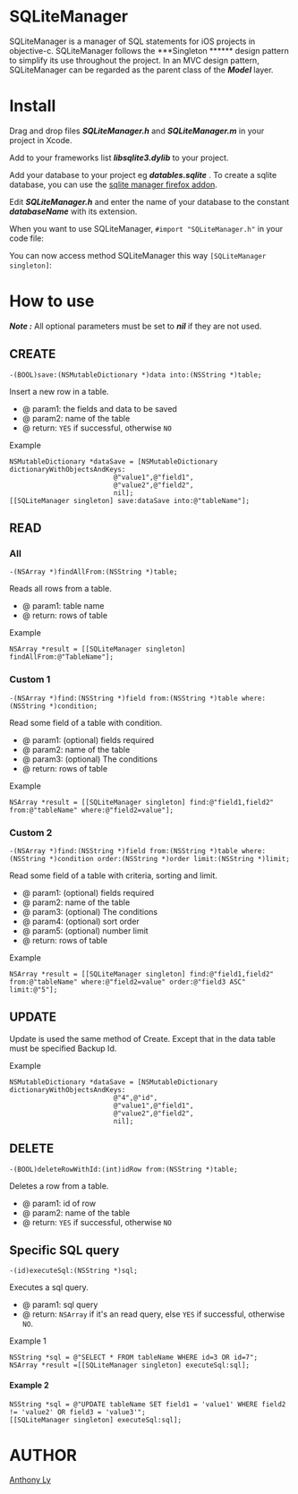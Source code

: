 # SQLiteManager

SQLiteManager is a manager of SQL statements for iOS projects in objective-c.
SQLiteManager follows the  ***Singleton ****** design pattern to simplify its use throughout the project.
In an MVC design pattern, SQLiteManager can be regarded as the parent class of the  ***Model*** layer.

# Install #

Drag and drop files ***SQLiteManager.h*** and ***SQLiteManager.m*** in your project in Xcode.

Add to your frameworks list ***libsqlite3.dylib*** to your project.

Add your database to your project eg  ***datables.sqlite*** .
To create a sqlite database, you can use the [sqlite manager firefox addon](https://addons.mozilla.org/fr/firefox/addon/sqlite-manager/).

Edit ***SQLiteManager.h*** and enter the name of your database to the constant ***databaseName*** with its extension.

When you want to use SQLiteManager, `#import "SQLiteManager.h"` in your code file:

	

You can now access method SQLiteManager this way `[SQLiteManager singleton]`:
	
# How to use #

***Note :*** All optional parameters must be set to ***nil*** if they are not used.

## CREATE

	-(BOOL)save:(NSMutableDictionary *)data into:(NSString *)table;

Insert a new row in a table.

 * @ param1: the fields and data to be saved
 * @ param2: name of the table
 * @ return: `YES` if successful, otherwise `NO`


Example

	NSMutableDictionary *dataSave = [NSMutableDictionary dictionaryWithObjectsAndKeys:
                              @"value1",@"field1",
                              @"value2",@"field2",
                              nil];               
	[[SQLiteManager singleton] save:dataSave into:@"tableName"];

## READ

### All

	-(NSArray *)findAllFrom:(NSString *)table;

Reads all rows from a table.

 * @ param1: table name
 * @ return: rows of table


Example

	NSArray *result = [[SQLiteManager singleton] findAllFrom:@"TableName"];

### Custom 1

	-(NSArray *)find:(NSString *)field from:(NSString *)table where:(NSString *)condition;

Read some field of a table with condition.

 * @ param1: (optional) fields required
 * @ param2: name of the table
 * @ param3: (optional) The conditions
 * @ return: rows of table


Example

	NSArray *result = [[SQLiteManager singleton] find:@"field1,field2" from:@"tableName" where:@"field2=value"];


### Custom 2
	
	-(NSArray *)find:(NSString *)field from:(NSString *)table where:(NSString *)condition order:(NSString *)order limit:(NSString *)limit;

Read some field of a table with criteria, sorting and limit.

 * @ param1: (optional) fields required
 * @ param2: name of the table
 * @ param3: (optional) The conditions
 * @ param4: (optional) sort order
 * @ param5: (optional) number limit
 * @ return: rows of table


Example

	NSArray *result = [[SQLiteManager singleton] find:@"field1,field2" from:@"tableName" where:@"field2=value" order:@"field3 ASC" limit:@"5"];

## UPDATE

Update is used the same method of Create.
Except that in the data table must be specified Backup Id.


Example

	NSMutableDictionary *dataSave = [NSMutableDictionary dictionaryWithObjectsAndKeys:
                              @"4",@"id",						
                              @"value1",@"field1",
                              @"value2",@"field2",
                              nil];

## DELETE

	-(BOOL)deleteRowWithId:(int)idRow from:(NSString *)table;

Deletes a row from a table.

 * @ param1: id of row
 * @ param2: name of the table
 * @ return: `YES` if successful, otherwise `NO`

## Specific SQL query

	-(id)executeSql:(NSString *)sql;

Executes a sql query.

 * @ param1: sql query
 * @ return: `NSArray` if it's an read query, else `YES` if successful, otherwise `NO`.


Example 1

	NSString *sql = @"SELECT * FROM tableName WHERE id=3 OR id=7";
    NSArray *result =[[SQLiteManager singleton] executeSql:sql];

#### Example 2

	NSString *sql = @"UPDATE tableName SET field1 = 'value1' WHERE field2 != 'value2' OR field3 = 'value3'";
    [[SQLiteManager singleton] executeSql:sql];

# AUTHOR #
 
[Anthony Ly](mailto:anthonyly.com@gmail.com)